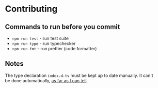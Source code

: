 # Contributing

## Commands to run before you commit

- `npm run test` - run test suite
- `npm run type` - run typechecker
- `npm run fmt` - run prettier (code formatter)

## Notes

The type declaration `index.d.ts` must be kept up to date manually. It can't be done automatically, [as far as I can tell](https://github.com/microsoft/TypeScript/issues/4433).
